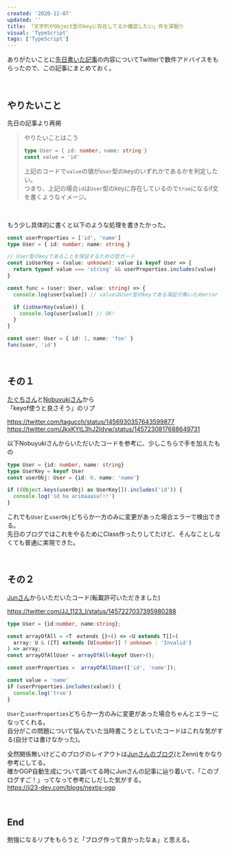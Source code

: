 ```yaml
---
created: '2020-11-07'
updated: ''
title: 「文字列がObject型のkeyに存在してるか確認したい」件を深掘り
visual: 'TypeScript'
tags: ['TypeScript']
---
```


ありがたいことに[先日書いた記事](/posts/20211103-object-key)の内容についてTwitterで数件アドバイスをもらったので、この記事にまとめておく。

&nbsp;

## やりたいこと

先日の記事より再掲

> やりたいことはこう
>
> ```ts
> type User = { id: number, name: string }
> const value = 'id'
> ```
>
> 上記のコードで`value`の値が`User`型のkeyのいずれかであるかを判定したい。  
> つまり、上記の場合`id`は`User`型のkeyに存在しているので`true`になるif文を書くようなイメージ。  

&nbsp;

もう少し具体的に書くと以下のような処理を書きたかった。

```ts
const userProperties = ['id', 'name']
type User = { id: number; name: string }

// User型のkeyであることを保証するための型ガード
const isUserKey = (value: unknown): value is keyof User => {
  return typeof value === 'string' && userProperties.includes(value)
}

const func = (user: User, value: string) => {
  console.log(user[value]) // valueはUser型のkeyである保証が無いためerror

  if (isUserKey(value)) {
    console.log(user[value]) // OK!
  }
}

const user: User = { id: 1, name: 'foo' }
func(user, 'id')
```

&nbsp;

## その１

[たぐちさん](https://twitter.com/tagucch)と[Nobuyukiさん](https://twitter.com/JkxKYtL3hJ2Idyw)から  
「keyof使うと良さそう」のリプ  

<https://twitter.com/tagucch/status/1456930357643599877>
<https://twitter.com/JkxKYtL3hJ2Idyw/status/1457230817688649731>

以下Nobuyukiさんからいただいたコードを参考に、少しこちらで手を加えたもの  

```ts
type User = {id: number, name: string}
type UserKey = keyof User
const userObj: User = {id: 0, name: 'name'}

if ((Object.keys(userObj) as UserKey[]).includes('id')) {
  console.log('id ha arimaaasu!!!')
}
```

これでも`User`と`userObj`どちらか一方のみに変更があった場合エラーで検出できる。  
先日のブログではこれをやるためにClass作ったりしてたけど、そんなことしなくても普通に実現できた。  

&nbsp;

## その２

[Junさん](https://twitter.com/JJ_1123_I)からいただいたコード(転載許可いただきました)  

<https://twitter.com/JJ_1123_I/status/1457227037395980288>

```ts
type User = {id:number, name:string};

const arrayOfAll = <T　extends {}>() => <U extends T[]>(
  array: U & ([T] extends [U[number]] ? unknown : 'Invalid')
) => array;
const arrayOfAllUser = arrayOfAll<keyof User>();

const userProperties =  arrayOfAllUser(['id', 'name']); 

const value = 'name'
if (userProperties.includes(value)) {
  console.log('true')
}
```

`User`と`userProperties`どちらか一方のみに変更があった場合ちゃんとエラーになってくれる。  
自分がこの問題について悩んでいた当時書こうとしていたコードはこれな気がする(自分では書けなかった)。  

全然関係無いけどこのブログのレイアウトは[Junさんのブログ](https://ji23-dev.com/blogs)(とZenn)をかなり参考にしてる。  
確かOGP自動生成について調べてる時にJunさんの記事に辿り着いて、「このブログすご！」ってなって参考にしだした気がする。  
<https://ji23-dev.com/blogs/nextjs-ogp>

&nbsp;

## End

勉強になるリプをもらうと「ブログ作って良かったなぁ」と思える。
